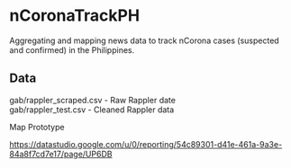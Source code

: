 # nCoronaTrackPH
Aggregating and mapping news data to track nCorona cases (suspected and confirmed) in the Philippines.

## Data
gab/rappler_scraped.csv - Raw Rappler date <br>
gab/rappler_test.csv - Cleaned Rappler data 

Map Prototype

https://datastudio.google.com/u/0/reporting/54c89301-d41e-461a-9a3e-84a8f7cd7e17/page/UP6DB
